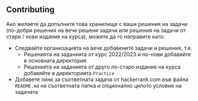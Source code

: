 ## Contributing

Ако желаете да допълните това хранилище с ваши решения на задачи (по-добри решения на вече решени задачи или решения на задачи от стари / нови издания на курса), можете да го направите като:

- Следвайте организацията на вече добавените задачи и решения, т.е. 
    - Решенията на заданията от курс 2022/2023 и по-нови добавяйте в основната директория
    - Решенията на заданията от друго по-старо издание на курса добавяйте в директорията `Practice`
- Добавете линк за съответната задача от hackerrank.com във файла `README.md` на съответната папка и опционално цялото условие на задачата